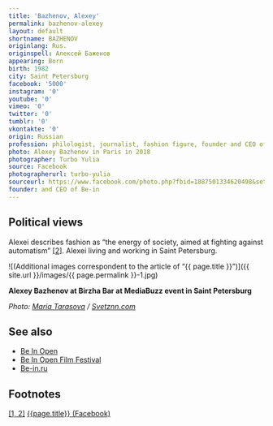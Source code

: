 ```yaml
---
title: 'Bazhenov, Alexey'
permalink: bazhenov-alexey
layout: default
shortname: BAZHENOV
originlang: Rus.
originspell: Алексей Баженов
appearing: Born
birth: 1982
city: Saint Petersburg
facebook: '5000'
instagram: '0'
youtube: '0'
vimeo: '0'
twitter: '0'
tumblr: '0'
vkontakte: '0'
origin: Russian
profession: philologist, journalist, fashion figure, founder and CEO of Be-in.ru,
photo: Alexey Bazhenov in Paris in 2018
photographer: Turbo Yulia
source: Facebook
photographerurl: turbo-yulia
sourceurl: https://www.facebook.com/photo.php?fbid=1887501334620498&set=t.100000220400166&type=3&theater
founder: and CEO of Be-in
---
```


## Political views

Alexei describes fashion as “the energy of society, aimed at fighting against automatism” <span id="a1">[\[2\]](#f1)</span>. Alexei living and working in Saint Petersburg.

![(Additional images correspondent to the article of “{{ page.title }}”)]({{ site.url }}/images/{{ page.permalink }}-1.jpg)

**Alexey Bazhenov at Birzha Bar at MediaBuzz event in Saint Petersburg**

*Photo: [Maria Tarasova](index) / [Svetznn.com](http://svetznn.com/vstrecha-s-osnovatelem-portala-be-in-ru-alekseem-bazhenovym-2/)*


## See also

+ [Be In Open](be-in-open)
+ [Be In Open Film Festival](be-in-open-film-festival)
+ [Be-in.ru](be-in)

## Footnotes

[[1, 2]](#a1) <span id="f1"></span> [{{page.title}} (Facebook)](https://www.facebook.com/aleksei.bazhenov.2)
